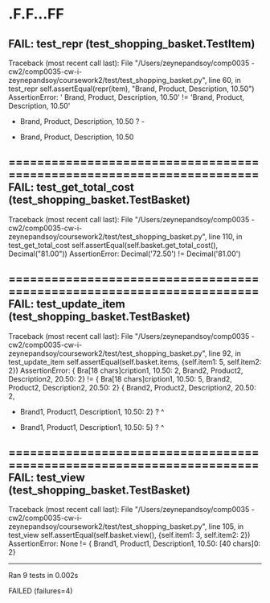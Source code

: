 .F.F...FF
======================================================================
FAIL: test_repr (test_shopping_basket.TestItem)
----------------------------------------------------------------------
Traceback (most recent call last):
  File "/Users/zeynepandsoy/comp0035 - cw2/comp0035-cw-i-zeynepandsoy/coursework2/test/test_shopping_basket.py", line 60, in test_repr
    self.assertEqual(repr(item), "Brand, Product, Description, 10.50")
AssertionError: ' Brand, Product, Description, 10.50' != 'Brand, Product, Description, 10.50'
-  Brand, Product, Description, 10.50
? -
+ Brand, Product, Description, 10.50


======================================================================
FAIL: test_get_total_cost (test_shopping_basket.TestBasket)
----------------------------------------------------------------------
Traceback (most recent call last):
  File "/Users/zeynepandsoy/comp0035 - cw2/comp0035-cw-i-zeynepandsoy/coursework2/test/test_shopping_basket.py", line 110, in test_get_total_cost
    self.assertEqual(self.basket.get_total_cost(), Decimal("81.00"))
AssertionError: Decimal('72.50') != Decimal('81.00')

======================================================================
FAIL: test_update_item (test_shopping_basket.TestBasket)
----------------------------------------------------------------------
Traceback (most recent call last):
  File "/Users/zeynepandsoy/comp0035 - cw2/comp0035-cw-i-zeynepandsoy/coursework2/test/test_shopping_basket.py", line 92, in test_update_item
    self.assertEqual(self.basket.items, {self.item1: 5, self.item2: 2})
AssertionError: { Bra[18 chars]cription1, 10.50: 2,  Brand2, Product2, Description2, 20.50: 2} != { Bra[18 chars]cription1, 10.50: 5,  Brand2, Product2, Description2, 20.50: 2}
  { Brand2, Product2, Description2, 20.50: 2,
-   Brand1, Product1, Description1, 10.50: 2}
?                                          ^

+   Brand1, Product1, Description1, 10.50: 5}
?                                          ^


======================================================================
FAIL: test_view (test_shopping_basket.TestBasket)
----------------------------------------------------------------------
Traceback (most recent call last):
  File "/Users/zeynepandsoy/comp0035 - cw2/comp0035-cw-i-zeynepandsoy/coursework2/test/test_shopping_basket.py", line 105, in test_view
    self.assertEqual(self.basket.view(), {self.item1: 3, self.item2: 2})
AssertionError: None != { Brand1, Product1, Description1, 10.50: [40 chars]0: 2}

----------------------------------------------------------------------
Ran 9 tests in 0.002s

FAILED (failures=4)
